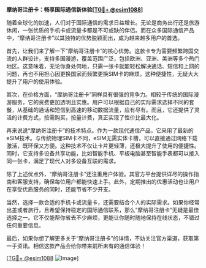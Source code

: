 **摩纳哥注册卡：畅享国际通信新体验[[TG💪+ @esim1088](https://t.me/s/esim1088)]**

随着全球化的加速，人们对于国际通信的需求日益增长。无论是商务出行还是旅游休闲，一张优质的手机卡或流量卡都是不可或缺的伴侣。而在众多国际通信产品中，“摩纳哥注册卡”以其独特的优势脱颖而出，成为越来越多用户的首选。

首先，让我们来了解一下“摩纳哥注册卡”的核心优势。这款卡专为需要频繁跨国交流的人群设计，支持多国漫游，覆盖范围广泛，包括欧洲、亚洲、美洲等多个热门地区。这意味着，无论你身处何地，只需一张卡就能轻松解决通话、短信和上网的问题，再也不用担心因更换国家而频繁更换SIM卡的麻烦。这种便捷性，无疑大大提升了用户的使用体验。

其次，在价格方面，“摩纳哥注册卡”同样具有很强的竞争力。相较于传统的国际漫游服务，它的资费更加透明且实惠。用户可以根据自己的实际需求选择不同的套餐，从基础的通话和短信到高速的移动数据流量，应有尽有。而且，它还提供了灵活的计费方式，按需购买，按量计费，真正实现了性价比最大化。

再来说说“摩纳哥注册卡”的技术特点。作为一款现代通信产品，它采用了最新的eSIM技术。与传统物理SIM卡不同，eSIM无需实体卡槽，可以直接通过网络下载激活，既环保又方便。这种技术不仅让卡片更轻薄，还极大提升了使用的便捷性。同时，它支持多设备共享功能，比如智能手机、平板电脑甚至智能手表都可以接入同一张卡，满足了现代人对多设备互联的需求。

除了上述优点外，“摩纳哥注册卡”还注重用户体验。其官方平台提供详尽的操作指南和客服支持，确保每位用户都能快速上手。此外，定期推出的优惠活动也让用户在享受优质服务的同时，还能节省不少开支。

当然，选择一款合适的手机卡或流量卡，还需要结合个人的实际需求。如果你经常出差或者旅行，且希望保持稳定的国际通信联系，那么“摩纳哥注册卡”无疑是最佳选择之一。它不仅能帮你省去不少麻烦，更能让你随时随地保持在线状态，不错过任何重要信息。

最后，如果你想了解更多关于“摩纳哥注册卡”的详情，不妨关注官方渠道，获取第一手资讯。相信这款产品会给你带来前所未有的通信体验！

[[TG💪+ @esim1088](https://t.me/s/esim1088) ![Image](https://i.postimg.cc/4NQfJmqS/Snipaste-2025-05-13-00-14-12.png)]